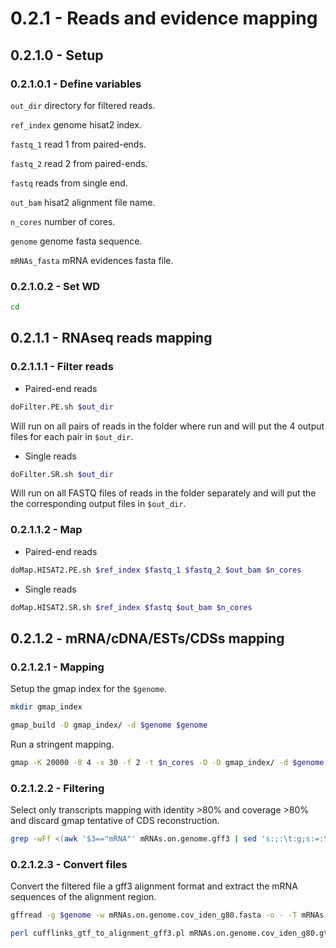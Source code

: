 0.2.1 - Reads and evidence mapping
==================================

## 0.2.1.0 - Setup

### 0.2.1.0.1 - Define variables

`out_dir` directory for filtered reads.

`ref_index` genome hisat2 index.

`fastq_1` read 1 from paired-ends.

`fastq_2` read 2 from paired-ends.

`fastq` reads from single end.

`out_bam` hisat2 alignment file name.

`n_cores` number of cores.

`genome` genome fasta sequence.

`mRNAs_fasta` mRNA evidences fasta file.

### 0.2.1.0.2 - Set WD

```bash
cd 
```

0.2.1.1 - RNAseq reads mapping
------------------------------

### 0.2.1.1.1 - Filter reads

-   Paired-end reads

``` bash
doFilter.PE.sh $out_dir
```

Will run on all pairs of reads in the folder where run and will put the 4 output files for each pair in `$out_dir`.

-   Single reads

``` bash
doFilter.SR.sh $out_dir
```

Will run on all FASTQ files of reads in the folder separately and will put the the corresponding output files in `$out_dir`.

### 0.2.1.1.2 - Map

-   Paired-end reads

``` bash
doMap.HISAT2.PE.sh $ref_index $fastq_1 $fastq_2 $out_bam $n_cores
```

-   Single reads

``` bash
doMap.HISAT2.SR.sh $ref_index $fastq $out_bam $n_cores
```

0.2.1.2 - mRNA/cDNA/ESTs/CDSs mapping
-------------------------------------

### 0.2.1.2.1 - Mapping

Setup the gmap index for the `$genome`.

``` bash
mkdir gmap_index

gmap_build -D gmap_index/ -d $genome $genome
```

Run a stringent mapping.

``` bash
gmap -K 20000 -B 4 -x 30 -f 2 -t $n_cores -O -D gmap_index/ -d $genome $mRNAs_fasta > mRNAs.on.genome.gff3 2> mRNAs.on.genome.gff3.err
```

### 0.2.1.2.2 - Filtering

Select only transcripts mapping with identity \>80% and coverage \>80% and discard gmap tentative of CDS reconstruction.

``` bash
grep -wFf <(awk '$3=="mRNA"' mRNAs.on.genome.gff3 | sed 's:;:\t:g;s:=:\t:g' | awk '$16>80 && $18>80 {print $14; print $10}') mRNAs.on.genome.gff3 | awk '$3!="CDS"' > mRNAs.on.genome.cov_iden_g80.gff3
```

### 0.2.1.2.3 - Convert files

Convert the filtered file a gff3 alignment format and extract the mRNA sequences of the alignment region.

``` bash
gffread -g $genome -w mRNAs.on.genome.cov_iden_g80.fasta -o - -T mRNAs.on.genome.cov_iden_g80.gff3 > mRNAs.on.genome.cov_iden_g80.gtf

perl cufflinks_gtf_to_alignment_gff3.pl mRNAs.on.genome.cov_iden_g80.gtf > mRNAs.on.genome.cov_iden_g80.alignment.gff3
```

